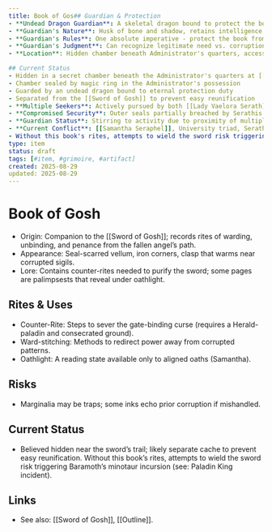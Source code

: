 ```yaml
---
title: Book of Gos## Guardian & Protection
- **Undead Dragon Guardian**: A skeletal dragon bound to protect the book with single-minded purpose
- **Guardian's Nature**: Husk of bone and shadow, retains intelligence but exists only to fulfill its duty
- **Guardian's Rules**: One absolute imperative - protect the book from those who would misuse it
- **Guardian's Judgment**: Can recognize legitimate need vs. corruption, allows access to worthy protectors
- **Location**: Hidden chamber beneath Administrator's quarters, accessible only by magic ring

## Current Status
- Hidden in a secret chamber beneath the Administrator's quarters at [[Winter University]]
- Chamber sealed by magic ring in the Administrator's possession
- Guarded by an undead dragon bound to eternal protection duty
- Separated from the [[Sword of Gosh]] to prevent easy reunification
- **Multiple Seekers**: Actively pursued by both [[Lady Vaelora Serath]] (diplomatic/intelligence approach) and [[Tengus]] (direct threat approach)
- **Compromised Security**: Outer seals partially breached by Serathis agents, forcing confrontation
- **Guardian Status**: Stirring to activity due to proximity of multiple powerful threats
- **Current Conflict**: [[Samantha Seraphel]], University triad, Serathis agents, and Tengus converging on sealed chambers
- Without this book's rites, attempts to wield the sword risk triggering Baramoth's minotaur incursion (see: Paladin King incident)
type: item
status: draft
tags: [#item, #grimoire, #artifact]
created: 2025-08-29
updated: 2025-08-29
---
```


# Book of Gosh

- Origin: Companion to the [[Sword of Gosh]]; records rites of warding, unbinding, and penance from the fallen angel’s path.
- Appearance: Seal-scarred vellum, iron corners, clasp that warms near corrupted sigils.
- Lore: Contains counter-rites needed to purify the sword; some pages are palimpsests that reveal under oathlight.

## Rites & Uses
- Counter-Rite: Steps to sever the gate-binding curse (requires a Herald-paladin and consecrated ground).
- Ward-stitching: Methods to redirect power away from corrupted patterns.
- Oathlight: A reading state available only to aligned oaths (Samantha).

## Risks
- Marginalia may be traps; some inks echo prior corruption if mishandled.

## Current Status
- Believed hidden near the sword’s trail; likely separate cache to prevent easy reunification. Without this book’s rites, attempts to wield the sword risk triggering Baramoth’s minotaur incursion (see: Paladin King incident).

## Links
- See also: [[Sword of Gosh]], [[Outline]].
